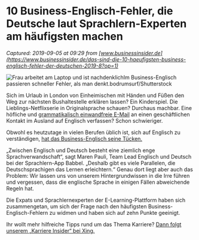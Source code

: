 # 10 Business-Englisch-Fehler, die Deutsche laut Sprachlern-Experten am häufigsten machen

_Captured: 2019-09-05 at 09:29 from [www.businessinsider.de](https://www.businessinsider.de/das-sind-die-10-haeufigsten-business-englisch-fehler-der-deutschen-2019-8?op=1)_

![Frau arbeitet am Laptop und ist nachdenklich](https://static3.businessinsider.de/image/5d6e663fa8ec8b4f872cf2e3-538/frau-arbeitet-am-laptop-und-ist-nachdenklich.jpg)Im Business-Englisch passieren schneller Fehler, als man denkt.bodrumsurf/Shutterstock

Sich im Urlaub in London von Einheimischen mit Händen und Füßen den Weg zur nächsten Bushaltestelle erklären lassen? Ein Kinderspiel. Die Lieblings-Netflixserie in Originalsprache schauen? Durchaus machbar. Eine höfliche und [grammatikalisch einwandfreie E-Mail](https://www.businessinsider.de/die-perfekte-art-eine-email-anzufangen-und-formulierungen-die-ihr-meiden-solltet-2018-2) an einen geschäftlichen Kontakt im Ausland auf Englisch verfassen? Schon schwieriger. 

Obwohl es heutzutage in vielen Berufen üblich ist, sich auf Englisch zu verständigen, [hat das Business-Englisch seine Tücken.](https://www.businessinsider.de/25-fehler-die-deutsche-im-englischen-am-haeufigsten-machen-laut-business-englisch-trainern-2018-8)

„Zwischen Englisch und Deutsch besteht eine ziemlich enge Sprachverwandschaft“, sagt Maren Pauli, Team Lead Englisch und Deutsch bei der Sprachlern-App Babbel. „Deshalb gibt es viele Parallelen, die Deutschsprachigen das Lernen erleichtern.“ Genau dort liegt aber auch das Problem: Wir lassen uns von unserem Hintergrundwissen in die Irre führen und vergessen, dass die englische Sprache in einigen Fällen abweichende Regeln hat.

Die Expats und Sprachlernexperten der E-Learning-Plattform haben sich zusammengetan, um sich der Frage nach den häufigsten Business-Englisch-Fehlern zu widmen und haben sich auf zehn Punkte geeinigt.

Ihr wollt mehr hilfreiche Tipps rund um das Thema Karriere? [ Dann folgt unserem „Karriere Insider“ bei Xing. ](https://www.xing.com/news/pages/karriere-insider-1497)
